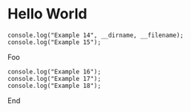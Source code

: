 # Hello World

```bang
console.log("Example 14", __dirname, __filename);
console.log("Example 15");
```

Foo

    console.log("Example 16");
    console.log("Example 17");
    console.log("Example 18");

End
